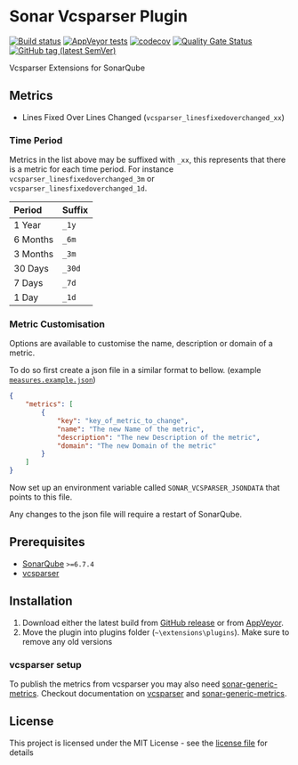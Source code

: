 # Sonar Vcsparser Plugin

[![Build status](https://ci.appveyor.com/api/projects/status/tsgtxp63lee7hk1j?svg=true)](https://ci.appveyor.com/project/roryclaasen/sonar-vcsparser-plugin)
[![AppVeyor tests](https://img.shields.io/appveyor/tests/roryclaasen/sonar-vcsparser-plugin.svg?logo=appveyor)](https://ci.appveyor.com/project/roryclaasen/sonar-vcsparser-plugin/build/tests)
[![codecov](https://codecov.io/gh/roryclaasen/sonar-vcsparser-plugin/branch/master/graph/badge.svg)](https://codecov.io/gh/roryclaasen/sonar-vcsparser-plugin)
[![Quality Gate Status](https://sonarcloud.io/api/project_badges/measure?project=sonar-vcsparser-plugin&metric=alert_status)](https://sonarcloud.io/dashboard?id=Asonar-vcsparser-plugin)
[![GitHub tag (latest SemVer)](https://img.shields.io/github/tag/roryclaasen/sonar-vcsparser-plugin.svg)](https://github.com/roryclaasen/sonar-vcsparser-plugin/releases/latest)

Vcsparser Extensions for SonarQube

## Metrics

- Lines Fixed Over Lines Changed (`vcsparser_linesfixedoverchanged_xx`)

### Time Period

Metrics in the list above may be suffixed with `_xx`, this represents that there is a metric for each time period.
For instance `vcsparser_linesfixedoverchanged_3m` or `vcsparser_linesfixedoverchanged_1d`.

| Period   | Suffix |
|:---------|:-------|
| 1 Year   | `_1y`  |
| 6 Months | `_6m`  |
| 3 Months | `_3m`  |
| 30 Days  | `_30d` |
| 7 Days   | `_7d`  |
| 1 Day    | `_1d`  |

### Metric Customisation

Options are available to customise the name, description or domain of a metric.

To do so first create a json file in a similar format to bellow. (example [`measures.example.json`](src/test/resources/measures.example.json))

```json
{
    "metrics": [
        {
            "key": "key_of_metric_to_change",
            "name": "The new Name of the metric",
            "description": "The new Description of the metric",
            "domain": "The new Domain of the metric"
        }
    ]
}
```

Now set up an environment variable called `SONAR_VCSPARSER_JSONDATA` that points to this file.

Any changes to the json file will require a restart of SonarQube.

## Prerequisites

- [SonarQube](https://www.sonarqube.org) `>=6.7.4`
- [vcsparser](https://github.com/ericlemes/vcsparser)

## Installation

1. Download either the latest build from [GitHub release](https://github.com/roryclaasen/sonar-vcsparser-plugin/releases/latest) or from [AppVeyor](https://ci.appveyor.com/project/roryclaasen/sonar-vcsparser-plugin/build/artifacts).
2. Move the plugin into plugins folder (`~\extensions\plugins`).
   Make sure to remove any old versions

### vcsparser setup

To publish the metrics from vcsparser you may also need [sonar-generic-metrics](https://github.com/ericlemes/sonar-generic-metrics).
Checkout documentation on [vcsparser](https://github.com/ericlemes/vcsparser#readme) and [sonar-generic-metrics](https://github.com/ericlemes/sonar-generic-metrics#readme).

## License

This project is licensed under the MIT License - see the [license file](LICENSE) for details
